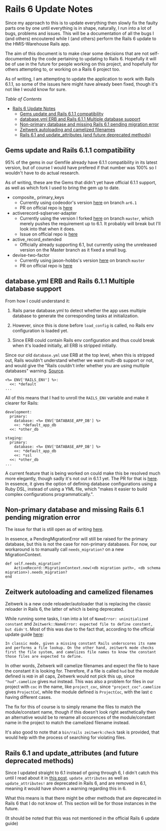 # Rails 6 Update Notes

Since my approach to this is to update everything then slowly fix the faulty parts one by one until everything is in shape, naturally, I run into a lot of bugs, problems and issues. This will be a documentation of all the bugs I (and others) encoutered while I (and others) perform the Rails 6 update to the HMIS-Warehouse Rails app.

The aim of this document is to make clear some decisions that are not self-documented by the code pertaining to updating to Rails 6. Hopefully it will be of use in the future for people working on this project, and hopefully for others attempting to, or working on a Rails 6 project too.

As of writing, I am attempting to update the application to work with Rails 6.1.1, so some of the issues here might have already been fixed, though it's not like I would know for sure.

*Table of Contents*
- [Rails 6 Update Notes](#rails-6-update-notes)
  - [Gems update and Rails 6.1.1 compatibility](#gems-update-and-rails-611-compatibility)
  - [database.yml ERB and Rails 6.1.1 Multiple database support](#databaseyml-erb-and-rails-611-multiple-database-support)
  - [Non-primary database and missing Rails 6.1 pending migration error](#non-primary-database-and-missing-rails-61-pending-migration-error)
  - [Zeitwerk autoloading and camelized filenames](#zeitwerk-autoloading-and-camelized-filenames)
  - [Rails 6.1 and update_attributes (and future deprecated methods)](#rails-61-and-update_attributes-and-future-deprecated-methods)

## Gems update and Rails 6.1.1 compatibility

95% of the gems in our Gemfile already have 6.1.1 compatibility in its latest version, but of course I would have prefered if that number was 100% so I wouldn't have to do actual research.

As of writing, these are the Gems that didn't yet have official 6.1.1 support, as well as which fork I used to bring the gem up to date.

- composite_ primary_keys
  - Currently using codeodor's version [here](https://github.com/codeodor/composite_primary_keys) on branch `ar6.1`
  - PR on official repo is [here](https://github.com/composite-primary-keys/composite_primary_keys/pull/531)
- activerecord-sqlserver-adapter
  - Currently using the version I forked [here](https://github.com/tquang1708/activerecord-sqlserver-adapter) on branch `master`, which merely pushes the requirement up to 6.1. It probably will break but I'll look into that when it does.
  - Issue on official repo is [here](https://github.com/rails-sqlserver/activerecord-sqlserver-adapter/issues/849)
- active_record_extended
  - Officially already supporting 6.1, but currently using the unreleased version on the Master branch as it fixed a small bug.
- devise-two-factor
  - Currently using jason-hobbs's version [here](https://github.com/jason-hobbs/devise-two-factor) on branch `master`
  - PR on official repo is [here](https://github.com/tinfoil/devise-two-factor/pull/185)

## database.yml ERB and Rails 6.1.1 Multiple database support

From how I could understand it:

1) Rails parse database.yml to detect whether the app uses multiple database to generate the corresponding tasks at initialization.

2) However, since this is done before `load_config` is called, no Rails env configuration is loaded yet.

3) Since ERB could contain Rails env configuration and thus could break when it's loaded initially, all ERB is stripped initially.

Since our old `database.yml` use ERB at the top level, when this is stripped out, Rails wouldn't understand whether we want multi-db support or not, and would give the "Rails couldn't infer whether you are using multiple databases" warning. [Source](https://github.com/rails/rails/issues/38924#issuecomment-612881746).

```
<%= ENV['RAILS_ENV'] %>:
  <<: *default
...
```

All of this means that I had to unroll the `RAILS_ENV` variable and make it clearer for Rails:

```
development:
  primary:
    database: <%= ENV['DATABASE_APP_DB'] %>
    <<: *default_app_db
  <<: *other_db
  
staging:
  primary:
    database: <%= ENV['DATABASE_APP_DB'] %>
    <<: *default_app_db
    <<: *ssl
  <<: *other_db
...
```

A current feature that is being worked on could make this be resolved much more elegantly, though sadly it's not out in 6.1.1 yet. The PR for that is [here](https://github.com/rails/rails/pull/38721). In essence, it gives the option of defining database configurations using a Ruby DSL, instead of using a YML file, which "makes it easier to build complex configurations programmatically.".

## Non-primary database and missing Rails 6.1 pending migration error

The issue for that is still open as of writing [here](https://github.com/rails/rails/issues/37524).

In essence, a PendingMigrationError will still be raised for the primary database, but this is not the case for non-primary databases. For now, our workaround is to manually call `needs_migration?` on a new MigrationContext.

```
def self.needs_migration?
    ActiveRecord::MigrationContext.new(<db migration path>, <db schema migration>).needs_migration?
end
```

## Zeitwerk autoloading and camelized filenames

Zeitwerk is a new code reloader/autoloader that is replacing the classic reloader in Rails 6, the latter of which is being deprecated.

While running some tasks, I ran into a lot of `NameError: uninitialized constant` and `Zeitwerk::NameError: expected file to define constant, but didn't`. Most of this was due to the fact that, according to the official update guide [here](https://guides.rubyonrails.org/upgrading_ruby_on_rails.html#autoloading):

```
In classic mode, given a missing constant Rails underscores its name and performs a file lookup. On the other hand, zeitwerk mode checks first the file system, and camelizes file names to know the constant those files are expected to define.
```

In other words, Zeitwerk will camelize filenames and expect the file to have the constant it is looking for. Therefore, if a file is called `hud` but the module defined is `HUD` in all caps, Zeitwerk would not pick this up, since `"hud".camelize` gives `Hud` instead. This was also a problem for files in our project with `coc` in the name, like `project_coc`, since `"project_coc".camelize` gives `ProjectCoC`, while the module defined is `ProjectCoc`, with the last c having different cases.

The fix for this of course is to simply rename the files to match the module/constant name, though if this doesn't look right aesthetically then an alternative would be to rename all occurences of the module/constant name in the project to match the camelized filename instead.

It's also good to note that a `bin/rails zeitwerk:check` task is provided, that would help with the process of searching for violating files.

## Rails 6.1 and update_attributes (and future deprecated methods)

Since I updated straight to 6.1 instead of going through 6, I didn't catch this until I read about it in [this post](https://blog.saeloun.com/2019/04/15/rails-6-deprecates-update-attributes.html). `update_attributes` as well as `update_attributes!` are deprecated in Rails 6, and are removed in 6.1, meaning it would have shown a warning regarding this in 6.

What this means is that there might be other methods that are deprecated in Rails 6 that I do not know of. This section will be for those instances in the future.

(It should be noted that this was not mentioned in the official Rails 6 update guide)